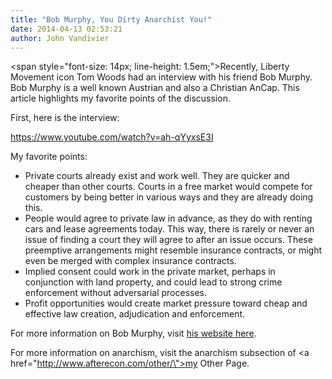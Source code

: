 ```yaml
---
title: "Bob Murphy, You Dirty Anarchist You!"
date: 2014-04-13 02:53:21
author: John Vandivier
---
```




<span style=\"font-size: 14px; line-height: 1.5em;\">Recently, Liberty Movement icon Tom Woods had an interview with his friend Bob Murphy. Bob Murphy is a well known Austrian and also a Christian AnCap. This article highlights my favorite points of the discussion.</span>

First, here is the interview:

https://www.youtube.com/watch?v=ah-qYyxsE3I

My favorite points:
<ul>
	<li>Private courts already exist and work well. They are quicker and cheaper than other courts. Courts in a free market would compete for customers by being better in various ways and they are already doing this.</li>
	<li>People would agree to private law in advance, as they do with renting cars and lease agreements today. This way, there is rarely or never an issue of finding a court they will agree to after an issue occurs. These preemptive arrangements might resemble insurance contracts, or might even be merged with complex insurance contracts.</li>
	<li>Implied consent could work in the private market, perhaps in conjunction with land property, and could lead to strong crime enforcement without adversarial processes.</li>
	<li>Profit opportunities would create market pressure toward cheap and effective law creation, adjudication and enforcement.</li>
</ul>
For more information on Bob Murphy, visit <a href=\"http://consultingbyrpm.com/blog\">his website here</a>.

For more information on anarchism, visit the anarchism subsection of <a href=\"http://www.afterecon.com/other/\">my Other Page</a>.